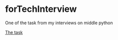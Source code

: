 # forTechInterview

One of the task from my interviews on middle python

[The task](https://task.tiiny.site/)
